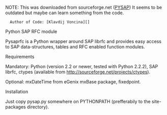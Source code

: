 NOTE: This was downloaded from sourceforge.net ([PYSAP][])
      It seems to be outdated but maybe can learn something from the code.
	  
	  Author of Code: [Klavdij Voncina][]

[PYSAP]: https://sourceforge.net/projects/pysaprfc/
[Klavdij Voncina]: https://github.com/klavdijv

Python SAP RFC module

Pysaprfc is a Python wrapper around SAP librfc and provides easy access to SAP data-structures,
tables and RFC enabled function modules.

Requirements

Mandatory:
Python (version 2.2 or newer, tested with Python 2.2.2),
SAP librfc,
ctypes (available from http://sourceforge.net/projects/ctypes).

Optional:
mxDateTime from eGenix mxBase package,
fixedpoint.

Installation

Just copy pysap.py somewhere on PYTHONPATH (prefferabily to the site-packages directory).